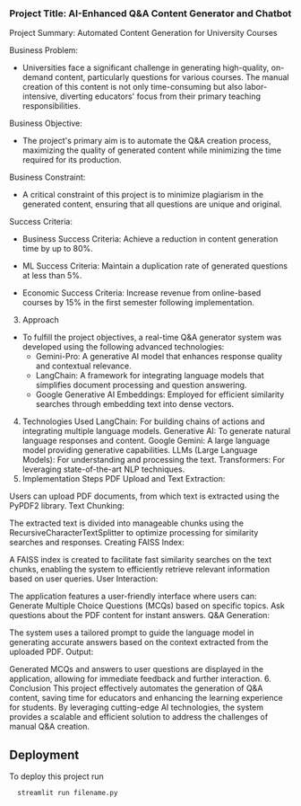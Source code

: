 ### Project Title: AI-Enhanced Q&A Content Generator and Chatbot
Project Summary: Automated Content Generation for University Courses


Business Problem:

- Universities face a significant challenge in generating high-quality, on-demand content, particularly questions for various courses. The manual creation of this content is not only time-consuming but also labor-intensive, diverting educators' focus from their primary teaching responsibilities.

Business Objective:

- The project's primary aim is to automate the Q&A creation process, maximizing the quality of generated content while minimizing the time required for its production.

Business Constraint:

- A critical constraint of this project is to minimize plagiarism in the generated content, ensuring that all questions are unique and original.

Success Criteria:

- Business Success Criteria: Achieve a reduction in content generation time by up to 80%.

- ML Success Criteria: Maintain a duplication rate of generated questions at less than 5%.

- Economic Success Criteria: Increase revenue from online-based courses by 15% in the first semester following implementation.



3. Approach
- To fulfill the project objectives, a real-time Q&A generator system was developed using the following advanced technologies:
  - Gemini-Pro: A generative AI model that enhances response quality and contextual relevance.
  - LangChain: A framework for integrating language models that simplifies document processing and question answering.
  -  Google Generative AI Embeddings: Employed for efficient similarity searches through embedding text into dense vectors.


4. Technologies Used
LangChain: For building chains of actions and integrating multiple language models.
Generative AI: To generate natural language responses and content.
Google Gemini: A large language model providing generative capabilities.
LLMs (Large Language Models): For understanding and processing the text.
Transformers: For leveraging state-of-the-art NLP techniques.
5. Implementation Steps
PDF Upload and Text Extraction:

Users can upload PDF documents, from which text is extracted using the PyPDF2 library.
Text Chunking:

The extracted text is divided into manageable chunks using the RecursiveCharacterTextSplitter to optimize processing for similarity searches and responses.
Creating FAISS Index:

A FAISS index is created to facilitate fast similarity searches on the text chunks, enabling the system to efficiently retrieve relevant information based on user queries.
User Interaction:

The application features a user-friendly interface where users can:
Generate Multiple Choice Questions (MCQs) based on specific topics.
Ask questions about the PDF content for instant answers.
Q&A Generation:

The system uses a tailored prompt to guide the language model in generating accurate answers based on the context extracted from the uploaded PDF.
Output:

Generated MCQs and answers to user questions are displayed in the application, allowing for immediate feedback and further interaction.
6. Conclusion
This project effectively automates the generation of Q&A content, saving time for educators and enhancing the learning experience for students. By leveraging cutting-edge AI technologies, the system provides a scalable and efficient solution to address the challenges of manual Q&A creation.


## Deployment

To deploy this project run

```bash
  streamlit run filename.py
```


